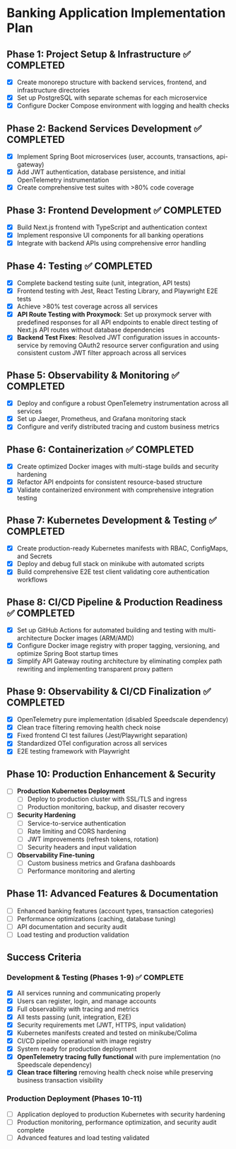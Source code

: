 # Banking Application Implementation Plan

## Phase 1: Project Setup & Infrastructure ✅ COMPLETED
- [x] Create monorepo structure with backend services, frontend, and infrastructure directories
- [x] Set up PostgreSQL with separate schemas for each microservice
- [x] Configure Docker Compose environment with logging and health checks

## Phase 2: Backend Services Development ✅ COMPLETED
- [x] Implement Spring Boot microservices (user, accounts, transactions, api-gateway)
- [x] Add JWT authentication, database persistence, and initial OpenTelemetry instrumentation
- [x] Create comprehensive test suites with >80% code coverage

## Phase 3: Frontend Development ✅ COMPLETED
- [x] Build Next.js frontend with TypeScript and authentication context
- [x] Implement responsive UI components for all banking operations
- [x] Integrate with backend APIs using comprehensive error handling

## Phase 4: Testing ✅ COMPLETED
- [x] Complete backend testing suite (unit, integration, API tests)
- [x] Frontend testing with Jest, React Testing Library, and Playwright E2E tests
- [x] Achieve >80% test coverage across all services
- [x] **API Route Testing with Proxymock**: Set up proxymock server with predefined responses for all API endpoints to enable direct testing of Next.js API routes without database dependencies
- [x] **Backend Test Fixes**: Resolved JWT configuration issues in accounts-service by removing OAuth2 resource server configuration and using consistent custom JWT filter approach across all services

## Phase 5: Observability & Monitoring ✅ COMPLETED
- [x] Deploy and configure a robust OpenTelemetry instrumentation across all services
- [x] Set up Jaeger, Prometheus, and Grafana monitoring stack
- [x] Configure and verify distributed tracing and custom business metrics

## Phase 6: Containerization ✅ COMPLETED
- [x] Create optimized Docker images with multi-stage builds and security hardening
- [x] Refactor API endpoints for consistent resource-based structure
- [x] Validate containerized environment with comprehensive integration testing

## Phase 7: Kubernetes Development & Testing ✅ COMPLETED
- [x] Create production-ready Kubernetes manifests with RBAC, ConfigMaps, and Secrets
- [x] Deploy and debug full stack on minikube with automated scripts
- [x] Build comprehensive E2E test client validating core authentication workflows

## Phase 8: CI/CD Pipeline & Production Readiness ✅ COMPLETED
- [x] Set up GitHub Actions for automated building and testing with multi-architecture Docker images (ARM/AMD)
- [x] Configure Docker image registry with proper tagging, versioning, and optimize Spring Boot startup times
- [x] Simplify API Gateway routing architecture by eliminating complex path rewriting and implementing transparent proxy pattern

## Phase 9: Observability & CI/CD Finalization ✅ COMPLETED
- [x] OpenTelemetry pure implementation (disabled Speedscale dependency)
- [x] Clean trace filtering removing health check noise
- [x] Fixed frontend CI test failures (Jest/Playwright separation)
- [x] Standardized OTel configuration across all services
- [x] E2E testing framework with Playwright

## Phase 10: Production Enhancement & Security
- [ ] **Production Kubernetes Deployment**
  - [ ] Deploy to production cluster with SSL/TLS and ingress
  - [ ] Production monitoring, backup, and disaster recovery
- [ ] **Security Hardening**
  - [ ] Service-to-service authentication
  - [ ] Rate limiting and CORS hardening
  - [ ] JWT improvements (refresh tokens, rotation)
  - [ ] Security headers and input validation
- [ ] **Observability Fine-tuning**
  - [ ] Custom business metrics and Grafana dashboards
  - [ ] Performance monitoring and alerting

## Phase 11: Advanced Features & Documentation
- [ ] Enhanced banking features (account types, transaction categories)
- [ ] Performance optimizations (caching, database tuning)
- [ ] API documentation and security audit
- [ ] Load testing and production validation

## Success Criteria

### Development & Testing (Phases 1-9) ✅ COMPLETE
- [x] All services running and communicating properly
- [x] Users can register, login, and manage accounts
- [x] Full observability with tracing and metrics
- [x] All tests passing (unit, integration, E2E)
- [x] Security requirements met (JWT, HTTPS, input validation)
- [x] Kubernetes manifests created and tested on minikube/Colima
- [x] CI/CD pipeline operational with image registry
- [x] System ready for production deployment
- [x] **OpenTelemetry tracing fully functional** with pure implementation (no Speedscale dependency)
- [x] **Clean trace filtering** removing health check noise while preserving business transaction visibility

### Production Deployment (Phases 10-11)
- [ ] Application deployed to production Kubernetes with security hardening
- [ ] Production monitoring, performance optimization, and security audit complete
- [ ] Advanced features and load testing validated